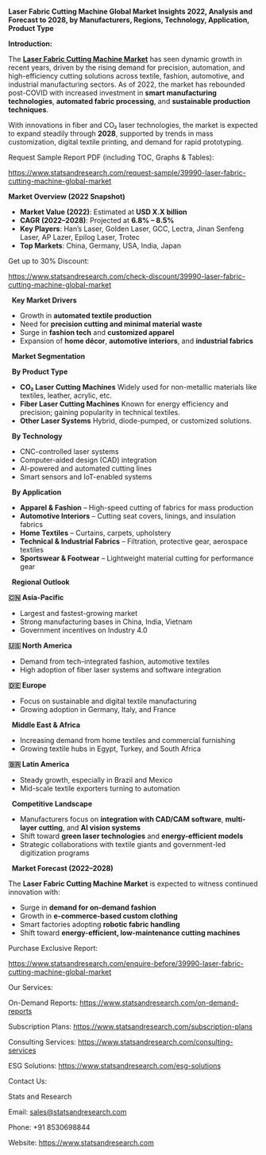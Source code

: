 ﻿**Laser Fabric Cutting Machine Global Market Insights 2022, Analysis and Forecast to 2028, by Manufacturers, Regions, Technology, Application, Product Type**

**Introduction:**

The [**Laser Fabric Cutting Machine Market**](https://www.statsandresearch.com/report/39990-laser-fabric-cutting-machine-global-market) has seen dynamic growth in recent years, driven by the rising demand for precision, automation, and high-efficiency cutting solutions across textile, fashion, automotive, and industrial manufacturing sectors. As of 2022, the market has rebounded post-COVID with increased investment in **smart manufacturing technologies**, **automated fabric processing**, and **sustainable production techniques**.

With innovations in fiber and CO₂ laser technologies, the market is expected to expand steadily through **2028**, supported by trends in mass customization, digital textile printing, and demand for rapid prototyping.

Request Sample Report PDF (including TOC, Graphs & Tables):

<https://www.statsandresearch.com/request-sample/39990-laser-fabric-cutting-machine-global-market>


**Market Overview (2022 Snapshot)**

- **Market Value (2022)**: Estimated at **USD X.X billion**
- **CAGR (2022–2028)**: Projected at **6.8% – 8.5%**
- **Key Players**: Han’s Laser, Golden Laser, GCC, Lectra, Jinan Senfeng Laser, AP Lazer, Epilog Laser, Trotec
- **Top Markets**: China, Germany, USA, India, Japan

Get up to 30% Discount:

<https://www.statsandresearch.com/check-discount/39990-laser-fabric-cutting-machine-global-market>


` `**Key Market Drivers**

- Growth in **automated textile production**
- Need for **precision cutting and minimal material waste**
- Surge in **fashion tech** and **customized apparel**
- Expansion of **home décor**, **automotive interiors**, and **industrial fabrics**

` `**Market Segmentation**

` `**By Product Type**

- **CO₂ Laser Cutting Machines**
  Widely used for non-metallic materials like textiles, leather, acrylic, etc.
- **Fiber Laser Cutting Machines**
  Known for energy efficiency and precision; gaining popularity in technical textiles.
- **Other Laser Systems**
  Hybrid, diode-pumped, or customized solutions.

` `**By Technology**

- CNC-controlled laser systems
- Computer-aided design (CAD) integration
- AI-powered and automated cutting lines
- Smart sensors and IoT-enabled systems

` `**By Application**

- **Apparel & Fashion** – High-speed cutting of fabrics for mass production
- **Automotive Interiors** – Cutting seat covers, linings, and insulation fabrics
- **Home Textiles** – Curtains, carpets, upholstery
- **Technical & Industrial Fabrics** – Filtration, protective gear, aerospace textiles
- **Sportswear & Footwear** – Lightweight material cutting for performance gear

` `**Regional Outlook**

**🇨🇳 Asia-Pacific**

- Largest and fastest-growing market
- Strong manufacturing bases in China, India, Vietnam
- Government incentives on Industry 4.0

**🇺🇸 North America**

- Demand from tech-integrated fashion, automotive textiles
- High adoption of fiber laser systems and software integration

**🇩🇪 Europe**

- Focus on sustainable and digital textile manufacturing
- Growing adoption in Germany, Italy, and France

` `**Middle East & Africa**

- Increasing demand from home textiles and commercial furnishing
- Growing textile hubs in Egypt, Turkey, and South Africa

**🇧🇷 Latin America**

- Steady growth, especially in Brazil and Mexico
- Mid-scale textile exporters turning to automation

` `**Competitive Landscape**

- Manufacturers focus on **integration with CAD/CAM software**, **multi-layer cutting**, and **AI vision systems**
- Shift toward **green laser technologies** and **energy-efficient models**
- Strategic collaborations with textile giants and government-led digitization programs

` `**Market Forecast (2022–2028)**

The **Laser Fabric Cutting Machine Market** is expected to witness continued innovation with:

- Surge in **demand for on-demand fashion**
- Growth in **e-commerce-based custom clothing**
- Smart factories adopting **robotic fabric handling**
- Shift toward **energy-efficient, low-maintenance cutting machines**

Purchase Exclusive Report:

<https://www.statsandresearch.com/enquire-before/39990-laser-fabric-cutting-machine-global-market>


Our Services:

On-Demand Reports: <https://www.statsandresearch.com/on-demand-reports>

Subscription Plans: <https://www.statsandresearch.com/subscription-plans>

Consulting Services: <https://www.statsandresearch.com/consulting-services>

ESG Solutions: <https://www.statsandresearch.com/esg-solutions>


Contact Us:

Stats and Research

Email: <sales@statsandresearch.com>

Phone: +91 8530698844

Website: <https://www.statsandresearch.com>









